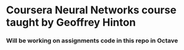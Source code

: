 # Coursera Neural Networks course taught by Geoffrey Hinton

### Will be working on assignments code in this repo in Octave
